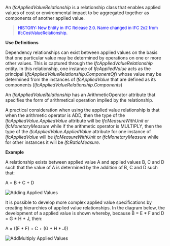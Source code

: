 ﻿An _IfcAppliedValueRelationship_ is a relationship class that enables applied values of cost or environmental impact to be aggregated together as components of another applied value.

> <font color="#0000FF" size="-1">HISTORY: New Entity in IFC
		Release 2.0. Name changed in IFC 2x2 from
		IfcCostValueRelationship.</font>

**Use Definitions**

Dependency relationships can exist between applied values on the basis that one particular value may be determined by operations on one or more other values. This is captured through the _IfcAppliedValueRelationship_ entity. In this relationship, one instance of _IfcAppliedValue_ acts as the principal (_IfcAppliedValueRelationship.ComponentOf_) whose value may be determined from the instances of _IfcAppliedValue_ that are defined as its components (_IfcAppliedValueRelationship.Components_)

An _IfcAppliedValueRelationship_ has an ArithmeticOperator attribute that specifies the form of arithmetical operation implied by the relationship.

A practical consideration when using the applied value relationship is that when the arithmetic operator is ADD, then the type of the _IfcAppliedValue.AppliedValue_ attribute will be _IfcMeasureWithUnit_ or _IfcMonetaryMeasure_ while if the arithmetic operator is MULTIPLY, then the type of the _IfcAppliedValue.AppliedValue_ attribute for one instance of _IfcAppliedValue_ will be _IfcMeasureWithUnit_ or _IfcMonetaryMeasure_ while for other instances it will be _IfcRatioMeasure_.

**Example**

A relationship exists between applied value A and applied values B, C and D such that the value of A is determined by the addition of B, C and D such that:

A = B + C + D

![Adding Applied Values](images/AppliedValueRelationshipSimple.gif)

It is possible to develop more complex applied value specifications by creating hierarchies of applied value relationships. In the diagram below, the development of a applied value is shown whereby, because B = E \* F and D = G \* H \* J, then:

A = ((E \* F) + C + (G \* H \* J))

![AddMultiply Applied Values](images/AppliedValueRelationshipComplex.gif)
